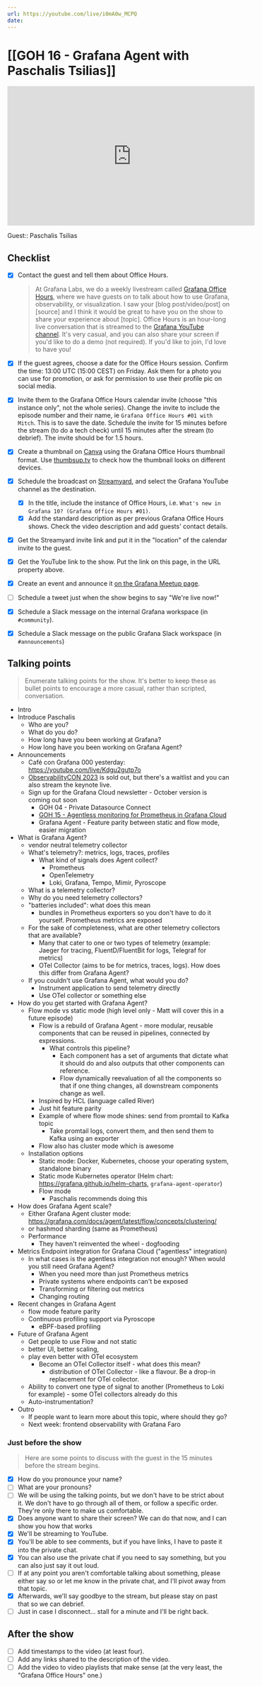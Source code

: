 ```yaml
---
url: https://youtube.com/live/i0mA0w_MCPQ
date:
---
```

# [[GOH 16 - Grafana Agent with Paschalis Tsilias]]

<iframe width="560" height="315" src="https://www.youtube.com/embed/" title="YouTube video player" frameborder="0" allow="accelerometer; autoplay; clipboard-write; encrypted-media; gyroscope; picture-in-picture" allowfullscreen></iframe>

Guest:: Paschalis Tsilias

## Checklist

- [x] Contact the guest and tell them about Office Hours.
	> At Grafana Labs, we do a weekly livestream called [Grafana Office Hours](https://www.youtube.com/watch?v=uk7NoagbJ28&list=PLDGkOdUX1Ujrrse-cdj20RRah9hyHdxBu), where we have guests on to talk about how to use Grafana, observability, or visualization. I saw your [blog post/video/post] on [source] and I think it would be great to have you on the show to share your experience about [topic].
	Office Hours is an hour-long live conversation that is streamed to the [Grafana YouTube channel](https://youtube.com/@grafana). It's very casual, and you can also share your screen if you'd like to do a demo (not required). If you'd like to join, I'd love to have you! 
- [x] If the guest agrees, choose a date for the Office Hours session. Confirm the time: 13:00 UTC (15:00 CEST) on Friday. Ask them for a photo you can use for promotion, or ask for permission to use their profile pic on social media.
- [x] Invite them to the Grafana Office Hours calendar invite (choose "this instance only", not the whole series). Change the invite to include the episode number and their name, ie `Grafana Office Hours #01 with Mitch`. This is to save the date. Schedule the invite for 15 minutes before the stream (to do a tech check) until 15 minutes after the stream (to debrief). The invite should be for 1.5 hours.
- [x] Create a thumbnail on [Canva](https://canva.com) using the Grafana Office Hours thumbnail format. Use [thumbsup.tv](https://thumbsup.tv) to check how the thumbnail looks on different devices.
- [x] Schedule the broadcast on [Streamyard](https://streamyard.com), and select the Grafana YouTube channel as the destination.
	- [x] In the title, include the instance of Office Hours, i.e. `What's new in Grafana 10? (Grafana Office Hours #01)`.
	- [x] Add the standard description as per previous Grafana Office Hours shows. Check the video description and add guests' contact details.
- [x] Get the Streamyard invite link and put it in the "location" of the calendar invite to the guest.
- [x] Get the YouTube link to the show. Put the link on this page, in the URL property above.
- [x] Create an event and announce it [on the Grafana Meetup page](https://www.meetup.com/grafana-friends-virtual-meetup-group/).
- [ ] Schedule a tweet just when the show begins to say "We're live now!"
- [x] Schedule a Slack message on the internal Grafana workspace (in `#community`).
- [x] Schedule a Slack message on the public Grafana Slack workspace (in `#announcements`)


## Talking points

> Enumerate talking points for the show. It's better to keep these as bullet points to encourage a more casual, rather than scripted, conversation.

- Intro
- Introduce Paschalis
	- Who are you?
	- What do you do?
	- How long have you been working at Grafana?
	- How long have you been working on Grafana Agent?
- Announcements
	- Café con Grafana 000 yesterday: https://youtube.com/live/Kdgu2gutp7o
	- [ObservabilityCON 2023](https://grafana.com/about/events/observabilitycon/2023/?pg=blog&plcmt=body-txt#register) is sold out, but there's a waitlist and you can also stream the keynote live.
	- Sign up for the Grafana Cloud newsletter - October version is coming out soon
		- GOH 04 - Private Datasource Connect
		- [GOH 15 - Agentless monitoring for Prometheus in Grafana Cloud](GOH%2015%20-%20Agentless%20monitoring%20for%20Prometheus%20in%20Grafana%20Cloud.md)
		- Grafana Agent - Feature parity between static and flow mode, easier migration
- What is Grafana Agent?
	- vendor neutral telemetry collector
	- What's telemetry?: metrics, logs, traces, profiles
		- What kind of signals does Agent collect?
			- Prometheus
			- OpenTelemetry
			- Loki, Grafana, Tempo, Mimir, Pyroscope
	- What is a telemetry collector?
	- Why do you need telemetry collectors?
	- "batteries included": what does this mean
		- bundles in Prometheus exporters so you don't have to do it yourself. Prometheus metrics are exposed
	- For the sake of completeness, what are other telemetry collectors that are available?
		- Many that cater to one or two types of telemetry (example: Jaeger for tracing, FluentD/FluentBit for logs, Telegraf for metrics)
		- OTel Collector (aims to be for metrics, traces, logs). How does this differ from Grafana Agent?
	- If you couldn't use Grafana Agent, what would you do?
		- Instrument application to send telemetry directly
		- Use OTel collector or something else
- How do you get started with Grafana Agent?
	- Flow mode vs static mode (high level only - Matt will cover this in a future episode)
		- Flow is a rebuild of Grafana Agent - more modular, reusable components that can be reused in pipelines, connected by expressions.
			- What controls this pipeline?
				- Each component has a set of arguments that dictate what it should do and also outputs that other components can reference.
				- Flow dynamically reevaluation of all the components so that if one thing changes, all downstream components change as well.
		- Inspired by HCL (language called River)
		- Just hit feature parity
		- Example of where flow mode shines: send from promtail to Kafka topic
			- Take promtail logs, convert them, and then send them to Kafka using an exporter
		- Flow also has cluster mode which is awesome
	- Installation options
		- Static mode: Docker, Kubernetes, choose your operating system, standalone binary
		- Static mode Kubernetes operator (Helm chart: https://grafana.github.io/helm-charts, `grafana-agent-operator`)
		- Flow mode
			- Paschalis recommends doing this
- How does Grafana Agent scale?
	- Either Grafana Agent cluster mode: https://grafana.com/docs/agent/latest/flow/concepts/clustering/
	- or hashmod sharding (same as Prometheus)
	- Performance
		- They haven't reinvented the wheel - dogfooding
- Metrics Endpoint integration for Grafana Cloud ("agentless" integration)
	- In what cases is the agentless integration not enough? When would you still need Grafana Agent?
		- When you need more than just Prometheus metrics
		- Private systems where endpoints can't be exposed
		- Transforming or filtering out metrics
		- Changing routing
- Recent changes in Grafana Agent
	- flow mode feature parity
	- Continuous profiling support via Pyroscope
		- eBPF-based profiling
- Future of Grafana Agent
	- Get people to use Flow and not static
	- better UI, better scaling,
	- play even better with OTel ecosystem
		- Become an OTel Collector itself - what does this mean?
			- distribution of OTel Collector - like a flavour. Be a drop-in replacement for OTel collector.
	- Ability to convert one type of signal to another (Prometheus to Loki for example) - some OTel collectors already do this
	- Auto-instrumentation?
- Outro
	- If people want to learn more about this topic, where should they go?
	- Next week: frontend observability with Grafana Faro

### Just before the show

> Here are some points to discuss with the guest in the 15 minutes before the stream begins.

- [x] How do you pronounce your name?
- [ ] What are your pronouns?
- [ ] We will be using the talking points, but we don't have to be strict about it. We don't have to go through all of them, or follow a specific order. They're only there to make us comfortable.
- [x] Does anyone want to share their screen? We can do that now, and I can show you how that works
- [x] We'll be streaming to YouTube.
- [x] You'll be able to see comments, but if you have links, I have to paste it into the private chat.
- [x] You can also use the private chat if you need to say something, but you can also just say it out loud.
- [ ] If at any point you aren't comfortable talking about something, please either say so or let me know in the private chat, and I'll pivot away from that topic.
- [x] Afterwards, we'll say goodbye to the stream, but please stay on past that so we can debrief.
- [ ] Just in case I disconnect... stall for a minute and I'll be right back.

## After the show

- [ ] Add timestamps to the video (at least four).
- [ ] Add any links shared to the description of the video.
- [ ] Add the video to video playlists that make sense (at the very least, the "Grafana Office Hours" one.)